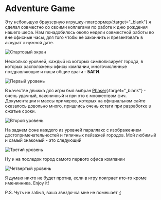 # Adventure Game

Эту небольшую браузерную [игрушку-платформер](http://happybirthday.ukit.com/){:target="_blank"}
я сделал совместно со своими коллегами по работе к дню рождения нашего шефа. Нам
понадобилось около недели совместной работы во вне офисные часы, для того чтобы её
закончить и презентовать в аккурат к нужной дате.

![Стартовый экран](https://andreycrane.github.io/assets/img/projects/adventure_game.png "Стартовый экран игры")

Несколько уровней, каждый из которых символизирует города, в которых расположены
офисы компании, многочисленные поздравляющие и наши общие враги - **БАГИ**.

![Первый уровень](https://andreycrane.github.io/assets/img/projects/adventure_game_1.png "Первый уровень")

В качестве движка для игры был выбран [Phaser](https://phaser.io/){:target="_blank"} - очень
удачный, лаконичный и при это с множеством фич. Документации и массы примеров,
которых на официальном сайте оказалось довольно много, пришлись очень кстати при
разработке в сжатые сроки.

![Второй уровень](https://andreycrane.github.io/assets/img/projects/adventure_game_2.png "Второй уровень")

На заднем фоне каждого из уровней параллакс с изображением достопримечательностей
и типичных пейзажей городов. Мой любимый и самый знакомый - это следующий

![Третий уровень](https://andreycrane.github.io/assets/img/projects/adventure_game_3.png "Третий уровень")

Ну и на последок город самого первого офиса компании

![Четвертый уровень](https://andreycrane.github.io/assets/img/projects/adventure_game_4.png "Четвертый уровень")

Я думаю никто не будет против, если в игру поиграет кто-то кроме именинника. Enjoy it!

P.S. Чуть не забыл, ваша звездочка мне не помешает ;)
